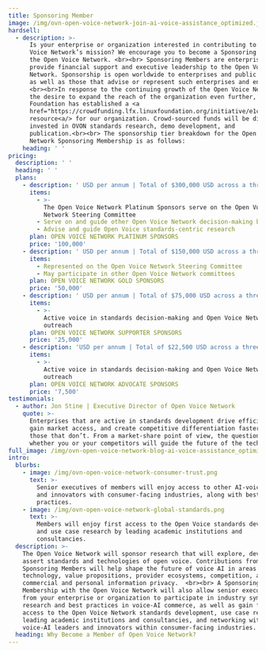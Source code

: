 ```yaml
---
title: Sponsoring Member
image: /img/ovn-open-voice-network-join-ai-voice-assistance_optimized.jpg
hardsell:
  - description: >-
      Is your enterprise or organization interested in contributing to the Open
      Voice Network’s mission? We encourage you to become a Sponsoring Member of
      the Open Voice Network. <br><br> Sponsoring Members are enterprises that
      provide financial support and executive leadership to the Open Voice
      Network. Sponsorship is open worldwide to enterprises and public entities,
      as well as those that advise or represent such enterprises and entities.
      <br><br>In response to the continuing growth of the Open Voice Network and
      the desire to expand the reach of the organization even further, The Linux
      Foundation has established a <a
      href="https://crowdfunding.lfx.linuxfoundation.org/initiative/e1ce78fb-9ca5-4746-b6a0-310a0d81f004">crowdfunding
      resource<a/> for our organization. Crowd-sourced funds will be directly
      invested in OVON standards research, demo development, and
      publication.<br><br> The sponsorship tier breakdown for the Open Voice
      Network Sponsoring Membership is as follows:
    heading: ' '
pricing:
  description: ' '
  heading: ' '
  plans:
    - description: ' USD per annum | Total of $300,000 USD across a three-year commitment'
      items:
        - >-
          The Open Voice Network Platinum Sponsors serve on the Open Voice
          Network Steering Committee
        - Serve on and guide other Open Voice Network decision-making bodies
        - Advise and guide Open Voice standards-centric research
      plan: OPEN VOICE NETWORK PLATINUM SPONSORS
      price: '100,000'
    - description: ' USD per annum | Total of $150,000 USD across a three-year commitment'
      items:
        - Represented on the Open Voice Network Steering Committee
        - May participate in other Open Voice Network committees
      plan: OPEN VOICE NETWORK GOLD SPONSORS
      price: '50,000'
    - description: ' USD per annum | Total of $75,000 USD across a three-year commitment'
      items:
        - >-
          Active voice in standards decision-making and Open Voice Network
          outreach
      plan: OPEN VOICE NETWORK SUPPORTER SPONSORS
      price: '25,000'
    - description: 'USD per annum | Total of $22,500 USD across a three-year commitment'
      items:
        - >-
          Active voice in standards decision-making and Open Voice Network
          outreach
      plan: OPEN VOICE NETWORK ADVOCATE SPONSORS
      price: '7,500'
testimonials:
  - author: Jon Stine | Executive Director of Open Voice Network
    quote: >-
      Enterprises that are active in standards development drive efficiencies,
      gain market access, and create competitive differentiation faster than
      those that don’t. From a market-share point of view, the question is
      whether you or your competitors will guide the future of the technology.
full_image: /img/ovn-open-voice-network-blog-ai-voice-assistance_optimized.jpg
intro:
  blurbs:
    - image: /img/ovn-open-voice-network-consumer-trust.png
      text: >-
        Senior executives of members will enjoy access to other AI-voice leaders
        and innovators with consumer-facing industries, along with best
        practices.
    - image: /img/ovn-open-voice-network-global-standards.png
      text: >-
        Members will enjoy first access to the Open Voice standards development
        and use case research by leading academic institutions and
        consultancies.
  description: >-
    The Open Voice Network will sponsor research that will explore, develop, and
    assert standards and technologies of open voice. Contributions from
    Sponsoring Members will help shape the future of voice AI in areas of
    technology, value propositions, provider ecosystems, competition, and
    commercial and personal information privacy.  <br><br> A Sponsoring
    Membership with the Open Voice Network will also allow senior executives
    from your enterprise or organization to participate in industry symposia on
    research and best practices in voice-AI commerce, as well as gain first
    access to the Open Voice Network standards development, use case research by
    leading academic institutions and consultancies, and networking with
    voice-AI leaders and innovators within consumer-facing industries. 
  heading: Why Become a Member of Open Voice Network?
---
```



